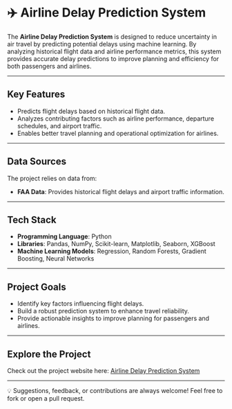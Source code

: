 # ✈️ Airline Delay Prediction System

The **Airline Delay Prediction System** is designed to reduce uncertainty in air travel by predicting potential delays using machine learning. By analyzing historical flight data and airline performance metrics, this system provides accurate delay predictions to improve planning and efficiency for both passengers and airlines.

---

## Key Features
- Predicts flight delays based on historical flight data.
- Analyzes contributing factors such as airline performance, departure schedules, and airport traffic.
- Enables better travel planning and operational optimization for airlines.

---

## Data Sources
The project relies on data from:
- **FAA Data**: Provides historical flight delays and airport traffic information.

---

## Tech Stack
- **Programming Language**: Python
- **Libraries**: Pandas, NumPy, Scikit-learn, Matplotlib, Seaborn, XGBoost
- **Machine Learning Models**: Regression, Random Forests, Gradient Boosting, Neural Networks

---

## Project Goals
- Identify key factors influencing flight delays.
- Build a robust prediction system to enhance travel reliability.
- Provide actionable insights to improve planning for passengers and airlines.

---

## Explore the Project
Check out the project website here: [Airline Delay Prediction System](https://sites.google.com/view/shvdm/home)

---

💡 Suggestions, feedback, or contributions are always welcome! Feel free to fork or open a pull request.
